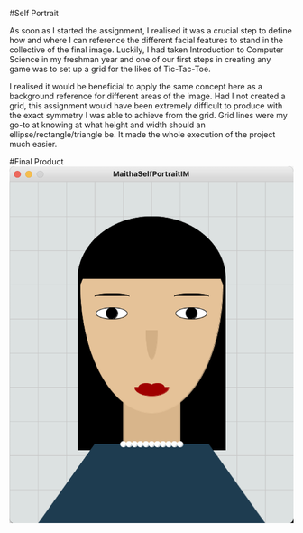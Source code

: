 #Self Portrait

As soon as I started the assignment, I realised it was a crucial step to define how and where I can reference the different facial features to stand in the collective of the final image. Luckily, I had taken Introduction to Computer Science in my freshman year and one of our first steps in creating any game was to set up a grid for the likes of Tic-Tac-Toe. 

I realised it would be beneficial to apply the same concept here as a background reference for different areas of the image. Had I not created a grid, this assignment would have been extremely difficult to produce with the exact symmetry I was able to achieve from the grid. Grid lines were my go-to at knowing at what height and width should an ellipse/rectangle/triangle be. It made the whole execution of the project much easier.

#Final Product
![SelfPortrait](MaithaSelfPortraitIM.png)
